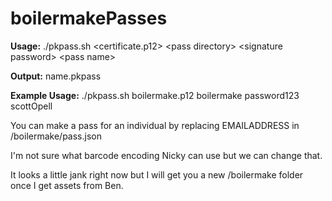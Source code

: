 # boilermakePasses

<b>Usage:</b> ./pkpass.sh \<certificate.p12\> \<pass directory\> \<signature password\> \<pass name\>

<b>Output:</b> name.pkpass

<b>Example Usage:</b> ./pkpass.sh boilermake.p12 boilermake password123 scottOpell

You can make a pass for an individual by replacing EMAILADDRESS in /boilermake/pass.json

I'm not sure what barcode encoding Nicky can use but we can change that.

It looks a little jank right now but I will get you a new /boilermake folder once I get assets from Ben. 
